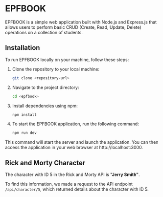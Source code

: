 # EPFBOOK

EPFBOOK is a simple web application built with Node.js and Express.js that allows users to perform basic CRUD (Create, Read, Update, Delete) operations on a collection of students.

## Installation

To run EPFBOOK locally on your machine, follow these steps:

1. Clone the repository to your local machine:

   ```bash
   git clone <repository-url>

2. Navigate to the project directory:

   ```bash
   cd <epfbook>

3. Install dependencies using npm:

   ```bash
   npm install

4. To start the EPFBOOK application, run the following command:

   ```bash
   npm run dev

This command will start the server and launch the application. You can then access the application in your web browser at http://localhost:3000.

## Rick and Morty Character

The character with ID 5 in the Rick and Morty API is **"Jerry Smith"**. 

To find this information, we made a request to the API endpoint `/api/character/5`, which returned details about the character with ID 5.
